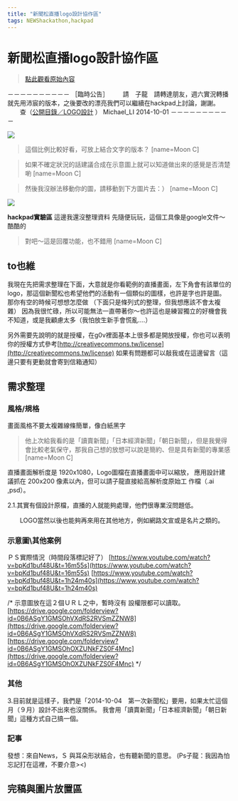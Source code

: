 ```yaml
---
title: "新聞松直播logo設計協作區"
tags: NEWShackathon,hackpad
---
```


# 新聞松直播logo設計協作區

> [點此觀看原始內容](https://g0v.hackpad.tw/9UrmlZK2H7q)

－－－－－－－－－－
［臨時公告］
　　請　子龍　請轉達朋友，週六實況轉播就先用沛宸的版本，之後要改的漂亮我們可以繼續在hackpad上討論，謝謝。
　　查（[公開目錄／LOGO設計](https://drive.google.com/folderview?id=0B6ASgY1GMSOhdVhocDRKTVJTZTQ&usp=sharing#grid) ）
Michael_LI
2014-10-01
－－－－－－－－－－


![](https://g0vhackmd.blob.core.windows.net/g0v-hackmd-images/upload_ea0e76395fd707edb3234a69d7046c3e)
> 這個比例比較好看，可放上結合文字的版本？
> [name=Moon C]

> 如果不確定狀況的話建議合成在示意圖上就可以知道做出來的感覺是否清楚喲
> [name=Moon C]

> 然後我沒辦法移動你的圖，請移動到下方圖片去：）
> [name=Moon C]

![](https://g0vhackmd.blob.core.windows.net/g0v-hackmd-images/upload_c9d26f0c097205bdf9d732280ee74d0d)

**hackpad實驗區**
這邊我還沒整理資料
先隨便玩玩，這個工具像是google文件～
酷酷的
> 對吧～這是回覆功能，也不錯用
> [name=Moon C]


## to也維

我現在先把需求整理在下面，大意就是你看範例的直播畫面，左下角會有該單位的logo，那這個新聞松也希望他們的活動有一個類似的圖樣，也許是字也許是圖。
那你有空的時候可想想怎麼做
（下面只是條列式的整理，但我想應該不會太複雜）
因為我很忙碌，所以可能無法一直帶著你～也許這也是練習獨立的好機會我不知道，或是我顧慮太多（我怕放生新手會慌亂....）

另外需要先說明的就是授權，在g0v裡面基本上很多都是開放授權，你也可以表明你的授權方式參考[http://creativecommons.tw/license](http://creativecommons.tw/license)
如果有問題都可以敲我或在這邊留言（這邊只要有更動就會寄到信箱通知）


## 需求整理

### 風格/規格

畫面風格不要太複雜線條簡單，像白紙黑字
> 他上次給我看的是「讀賣新聞」「日本經濟新聞」「朝日新聞」，但是我覺得會比較老氣保守，那我自己想的放想可以說是簡約、但是具有新聞的專業感
> [name=Moon C]

直播畫面解析度是 1920x1080，Logo圖檔在直播畫面中可以縮放，
應用設計建議抓在 200x200 像素以內，但可以請子龍直接給高解析度原始工 作檔（.ai ,psd）。

2.1.其實有個設計原檔，直播的人就能夠處理，他們很專業沒問題低。

　　LOGO當然以後也能夠再來用在其他地方，例如網路文宣或是名片之類的。

### 示意圖\\其他案例

ＰＳ實際情況（時間段落標記好了）
[https://www.youtube.com/watch?v=bpKd1buf48U&t=16m55s](https://www.youtube.com/watch?v=bpKd1buf48U&t=16m55s)
[https://www.youtube.com/watch?v=bpKd1buf48U&t=1h24m40s](https://www.youtube.com/watch?v=bpKd1buf48U&t=1h24m40s)

/*
示意圖放在這２個ＵＲＬ之中，暫時沒有 設權限都可以讀取。
[https://drive.google.com/folderview?id=0B6ASgY1GMSOhVXdRS2RVSmZZNW8](https://drive.google.com/folderview?id=0B6ASgY1GMSOhVXdRS2RVSmZZNW8)
[https://drive.google.com/folderview?id=0B6ASgY1GMSOhOXZUNkFZS0F4Mnc](https://drive.google.com/folderview?id=0B6ASgY1GMSOhOXZUNkFZS0F4Mnc)
*/


### 其他

3.目前就是這樣子，我們是「2014-10-04　第一次新聞松」要用，如果太忙這個 月（９月）設計不出來也沒關係。
我會用「讀賣新聞」「日本經濟新聞」「朝日新聞」這種方式自己搞一個。


### 記事

發想：來自News，Ｓ 與耳朵形狀結合，也有聽新聞的意思。
(Ps子龍：我因為怕忘記打在這裡，不要介意><)

## 完稿與圖片放置區





